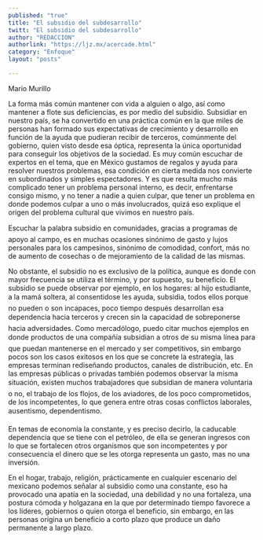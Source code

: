 ```yaml
---
published: "true"
title: "El subsidio del subdesarrollo"
twitt: "El subsidio del subdesarrollo"
author: "REDACCION"
authorlink: "https://ljz.mx/acercade.html"
category: "Enfoque"
layout: "posts"

---
```



  Mario Murillo



  La forma más común mantener con vida a alguien o algo, así como mantener a flote sus deficiencias, es por medio del subsidio. Subsidiar en nuestro país, se ha convertido en una práctica común en la que miles de personas han formado sus expectativas de crecimiento y desarrollo en función de la ayuda que pudieran recibir de terceros, comúnmente del gobierno, quien visto desde esa óptica, representa la única oportunidad para conseguir los objetivos de la sociedad. Es muy común escuchar de expertos en el tema, que en México gustamos de regalos y ayuda para resolver nuestros problemas, esa condición en cierta medida nos convierte en subordinados y simples espectadores. Y es que resulta mucho más complicado tener un problema personal interno, es decir, enfrentarse consigo mismo, y no tener a nadie a quien culpar, que tener un problema en donde podemos culpar a uno o más involucrados, quizá eso explique el origen del problema cultural que vivimos en nuestro país.



  Escuchar la palabra subsidio en comunidades, gracias a programas de apoyo al campo, es en muchas ocasiones sinónimo de gasto y lujos personales para los campesinos, sinónimo de comodidad, confort, más no de aumento de cosechas o de mejoramiento de la calidad de las mismas.



  No obstante, el subsidio no es exclusivo de la política, aunque es donde con mayor frecuencia se utiliza el término, y por supuesto, su beneficio. El subsidio se puede observar por ejemplo, en los hogares: al hijo estudiante, a la mamá soltera, al consentidose les ayuda, subsidia, todos ellos porque no pueden o son incapaces, poco tiempo después desarrollan esa dependencia hacia terceros y crecen sin la capacidad de sobreponerse hacia adversidades. Como mercadólogo, puedo citar muchos ejemplos en donde productos de una compañía subsidian a otros de su misma línea para que puedan mantenerse en el mercado y ser competitivos, sin embargo pocos son los casos exitosos en los que se concrete la estrategia, las empresas terminan rediseñando productos, canales de distribución, etc. En las empresas públicas o privadas también podemos observar la misma situación, existen muchos trabajadores que subsidian de manera voluntaria o no, el trabajo de los flojos, de los aviadores, de los poco comprometidos, de los incompetentes, lo que genera entre otras cosas conflictos laborales, ausentismo, dependentismo.



  En temas de economía la constante, y es preciso decirlo, la caducable dependencia que se tiene con el petróleo, de ella se generan ingresos con lo que se fortalecen otros organismos que son incompetentes y por consecuencia el dinero que se les otorga representa un gasto, mas no una inversión.



  En el hogar, trabajo, religión, prácticamente en cualquier escenario del mexicano podemos señalar al subsidio como una constante, eso ha provocado una apatía en la sociedad, una debilidad y no una fortaleza, una postura cómoda y holgazana en la que por determinado tiempo favorece a los líderes, gobiernos o quien otorga el beneficio, sin embargo, en las personas origina un beneficio a corto plazo que produce un daño permanente a largo plazo.

